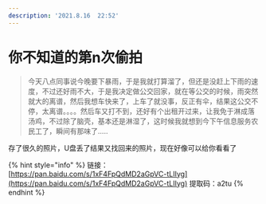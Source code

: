 ```yaml
---
description: '2021.8.16  22:52'
---
```


# 你不知道的第n次偷拍

> 今天八点同事说今晚要下暴雨，于是我就打算溜了，但还是没赶上下雨的速度，不过还好雨不大，于是我决定做公交回家，就在等公交的时候，雨突然就大的离谱，然后我想车快来了，上车了就没事，反正有伞，结果这公交不停，太离谱。。。。然后车又打不到，还好有个出租开过来，让我免于淋成落汤鸡，不过除了脑壳，基本还是淋湿了，这时候我就想到今下午信息服务农民工了，瞬间有那味了.....

存了很久的照片，U盘丢了结果又找回来的照片，现在好像可以给你看看了

{% hint style="info" %}
链接：[https://pan.baidu.com/s/1xF4FpQdMD2aGpVC-tLIIyg](https://pan.baidu.com/s/1xF4FpQdMD2aGpVC-tLIIyg) 提取码：a2tu
{% endhint %}

